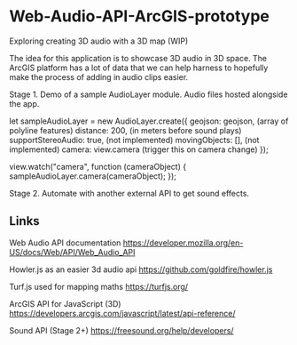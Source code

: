 # Web-Audio-API-ArcGIS-prototype
Exploring creating 3D audio with a 3D map (WIP)

The idea for this application is to showcase 3D audio in 3D space. The ArcGIS platform has a lot of data that we can help harness to hopefully make the process of adding in audio clips easier. 

Stage 1.
Demo of a sample AudioLayer module.
Audio files hosted alongside the app.

let sampleAudioLayer = new AudioLayer.create({
    geojson: geojson, (array of polyline features)
    distance: 200, (in meters before sound plays)
    supportStereoAudio: true, (not implemented)
    movingObjects: [], (not implemented)
    camera: view.camera (trigger this on camera change)
});

view.watch("camera", function (cameraObject) {
    sampleAudioLayer.camera(cameraObject);
});

Stage 2.
Automate with another external API to get sound effects.

## Links 
Web Audio API documentation
https://developer.mozilla.org/en-US/docs/Web/API/Web_Audio_API

Howler.js as an easier 3d audio api
https://github.com/goldfire/howler.js

Turf.js used for mapping maths
https://turfjs.org/

ArcGIS API for JavaScript (3D)
https://developers.arcgis.com/javascript/latest/api-reference/

Sound API (Stage 2+)
https://freesound.org/help/developers/
